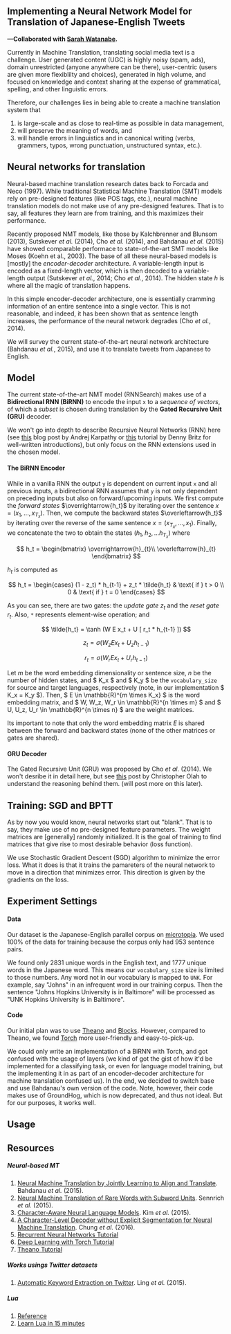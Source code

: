 ## Implementing a Neural Network Model for Translation of Japanese-English Tweets

**—Collaborated with [Sarah Watanabe](https://github.com/swatana3).**

Currently in Machine Translation, translating social media text is a challenge. User generated content (UGC) is highly noisy (spam, ads), domain unrestricted (anyone anywhere can be there), user-centric (users are given more flexiblilty and choices), generated in high volume, and focused on knowledge and context sharing at the expense of grammatical, spelling, and other linguistic errors.

Therefore, our challenges lies in being able to create a machine translation system that

1. is large-scale and as close to real-time as possible in
data management,
2. will preserve the meaning of words, and
3. will handle errors in linguistics and in canonical writing (verbs, grammers, typos, wrong punctuation, unstructured syntax, etc.).


## Neural networks for translation

Neural-based machine translation research dates back to Forcada and Neco (1997). While traditional Statistical Machine Translation (SMT) models rely on pre-designed features (like POS tags, etc.), neural machine translation models do not make use of any pre-designed features. That is to say, all features they learn are from training, and this maximizes their performance.

Recently proposed NMT models, like those by Kalchbrenner and Blunsom (2013), Sutskever *et al.* (2014), Cho *et al.* (2014), and Bahdanau *et al.* (2015) have showed comparable performace to state-of-the-art SMT models like Moses (Koehn et al., 2003). The base of all these neural-based models is [mostly] the *encoder-decoder* architecture. A variable-length input is encoded as a fixed-length vector, which is then decoded to a variable-length output (Sutskever *et al.*, 2014; Cho *et al.*, 2014). The hidden state *h* is where all the magic of translation happens.

In this simple encoder-decoder architecture, one is essentially cramming information of an entire sentence into a single vector. This is not reasonable, and indeed, it has been shown that as sentence length increases, the performance of the neural network degrades (Cho *et al.*, 2014).

We will survey the current state-of-the-art neural network architecture (Bahdanau *et al.*, 2015), and use it to translate tweets from Japanese to English.

## Model

The current state-of-the-art NMT model (RNNSearch) makes use of a **Bidirectional RNN (BiRNN)** to encode the input `x` to a *sequence of vectors*, of which a *subset* is chosen during translation by the **Gated Recursive Unit (GRU)** decoder.

We won't go into depth to describe Recursive Neural Networks (RNN) here (see [this](http://karpathy.github.io/2015/05/21/rnn-effectiveness/) blog post by Andrej Karpathy or [this](http://www.wildml.com/2015/09/recurrent-neural-networks-tutorial-part-1-introduction-to-rnns/) tutorial by Denny Britz for well-written introductions), but only focus on the RNN extensions used in the chosen model.

#### The BiRNN Encoder

While in a vanilla RNN the output `y` is dependent on current input `x` and all previous inputs, a bidirectional RNN assumes that `y` is not only dependent on preceding inputs but also on forward/upcoming inputs. We first compute the *forward states* $\overrightarrow{h_t}$ by iterating over the sentence $x = (x_1,...,x_{T_x})$. Then, we compute the backward states $\overleftarrow{h_t}$ by iterating over the reverse of the same sentence $x = (x_{T_x},...,x_1)$. Finally, we concatenate the two to obtain the states $(h_1,h_2,...h_{T_x})$ where

$$ h_t =
\begin{bmatrix}
\overrightarrow{h}_{t}\\
\overleftarrow{h}_{t}
\end{bmatrix} $$

$h_t$ is computed as

$$ h_t =
\begin{cases}
(1 - z_t) * h_{t-1} + z_t * \tilde{h_t} & \text{ if } t > 0 \\
0 & \text{ if } t = 0
\end{cases} $$

As you can see, there are two gates: the *update gate* $z_t$ and the *reset gate* $r_t$. Also, `*` represents element-wise operation; and

$$ \tilde{h_t} = \tanh (W E x_t + U [ r_t * h_{t-1} ]) $$

$$ z_t = \sigma (W_z E x_t + U_z h_{t-1} ) $$

$$ r_t = \sigma (W_r E x_t + U_r h_{t-1} ) $$

Let *m* be the word embedding dimensionality or sentence size, *n* be the number of hidden states, and $ K_x $ and $ K_y $ be the `vocabulary_size` for source and target languages, respectively (note, in our implementation $ K_x = K_y $). Then, $ E \in \mathbb{R}^{m \times K_x} $ is the word embedding matrix, and $ W, W_z, W_r \in \mathbb{R}^{n \times m} $ and $ U, U_z, U_r \in \mathbb{R}^{n \times n} $ are the weight matrices.

Its important to note that only the word embedding matrix *E* is shared between the forward and backward states (none of the other matrices or gates are shared).

#### GRU Decoder

The Gated Recursive Unit (GRU) was proposed by Cho *et al.* (2014). We won't desribe it in detail here, but see [this](http://colah.github.io/posts/2015-08-Understanding-LSTMs/) post by Christopher Olah to understand the reasoning behind them. (will post more on this later).

## Training: SGD and BPTT

As by now you would know, neural networks start out "blank". That is to say, they make use of no pre-designed feature parameters. The weight matrices are [generally] randomly initialized. It is the goal of training to find matrices that give rise to most desirable behavior (loss function).

We use Stochastic Gradient Descent (SGD) algorithm to minimize the error loss.  What it does is that it trains the pamareters of the neural network to move in a direction that minimizes error. This direction is given by the gradients on the loss.


## Experiment Settings

#### Data

Our dataset is the Japanese-English parallel corpus on [microtopia](http://www.cs.cmu.edu/~lingwang/microtopia/). We used 100% of the data for training because the corpus only had 953 sentence pairs.

We found only 2831 unique words in the English text, and 1777 unique words in the Japanese word. This means our `vocabulary_size` size is limited to those numbers. Any word not in our vocabulary is mapped to `UNK`. For example, say "Johns" in an infrequent word in our training corpus. Then the sentence "Johns Hopkins University is in Baltimore" will be processed as "UNK Hopkins University is in Baltimore".

#### Code

Our initial plan was to use [Theano](http://deeplearning.net/software/theano/) and [Blocks](http://blocks.readthedocs.org/en/latest/). However, compared to Theano, we found [Torch](http://torch.ch/) more user-friendly and easy-to-pick-up.

We could only write an implementation of a BiRNN with Torch, and got confused with the usage of layers (we kind of got the gist of how it'd be implemented for a classifying task, or even for language model training, but the implementing it in as part of an encoder-decoder architecture for machine translation confused us). In the end, we decided to switch base and use Bahdanau's own version of the code. Note, however, their code makes use of GroundHog, which is now deprecated, and thus not ideal. But for our purposes, it works well.

## Usage


## Resources

##### Neural-based MT
1. [Neural Machine Translation by Jointly Learning to Align and Translate](http://arxiv.org/pdf/1409.0473.pdf). Bahdanau *et al.* (2015).
2. [Neural Machine Translation of Rare Words with Subword Units](http://arxiv.org/pdf/1508.07909v3.pdf). Sennrich *et al.* (2015).
3. [Character-Aware Neural Language Models](http://arxiv.org/pdf/1508.06615.pdf). Kim *et al.* (2015).
4. [A Character-Level Decoder without Explicit Segmentation for Neural Machine Translation](http://arxiv.org/pdf/1603.06147.pdf). Chung *et al.* (2016).
5. [Recurrent Neural Networks Tutorial](http://www.wildml.com/2015/09/recurrent-neural-networks-tutorial-part-1-introduction-to-rnns/)
6. [Deep Learning with Torch Tutorial](https://github.com/soumith/cvpr2015/blob/master/Deep%20Learning%20with%20Torch.ipynb)
7. [Theano Tutorial](http://nbviewer.jupyter.org/github/craffel/theano-tutorial/blob/master/Theano%20Tutorial.ipynb)

##### Works usings Twitter datasets
1. [Automatic Keyword Extraction on Twitter](http://www.cs.cmu.edu/~lingwang/papers/acl2015-3.pdf). Ling *et al.* (2015).

##### Lua
1. [Reference](http://lua-users.org/files/wiki_insecure/users/thomasl/luarefv51.pdf)
2. [Learn Lua in 15 minutes](http://tylerneylon.com/a/learn-lua/)
